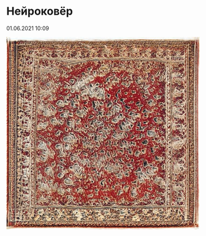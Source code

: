 # Нейроковёр

<div class="article-publication-date">
    <time datetime="2021-06-01 10:09">01.06.2021 10:09</time>
</div>

![Neural carpet](./images/neural-carpet.png)